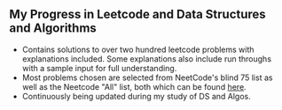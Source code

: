 My Progress in Leetcode and Data Structures and Algorithms
----------------------------------------------------------
* Contains solutions to over two hundred leetcode problems with explanations included. Some explanations also include run throughs with a sample input for full understanding.
* Most problems chosen are selected from NeetCode's blind 75 list as well as the Neetcode "All" list, both which can be found [here](https://neetcode.io/practice).
* Continuously being updated during my study of DS and Algos.
